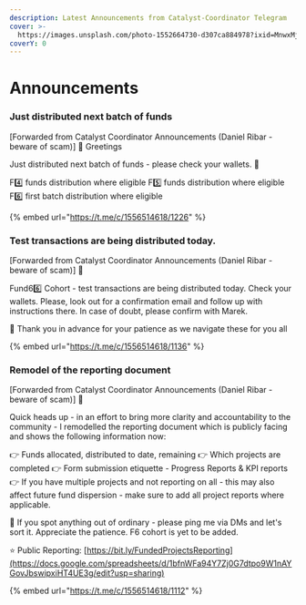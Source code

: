 ```yaml
---
description: Latest Announcements from Catalyst-Coordinator Telegram
cover: >-
  https://images.unsplash.com/photo-1552664730-d307ca884978?ixid=MnwxMjA3fDB8MHxwaG90by1wYWdlfHx8fGVufDB8fHx8&ixlib=rb-1.2.1&auto=format&fit=crop&w=2970&q=80
coverY: 0
---
```


# Announcements

### Just distributed next batch of funds

\[Forwarded from Catalyst Coordinator Announcements (Daniel Ribar - beware of scam)] 👋 Greetings

Just distributed next batch of funds - please check your wallets. 👛

F4️⃣ funds distribution where eligible F5️⃣ funds distribution where eligible F6️⃣ first batch distribution where eligible

{% embed url="https://t.me/c/1556514618/1226" %}

### Test transactions are being distributed today.

\[Forwarded from Catalyst Coordinator Announcements (Daniel Ribar - beware of scam)] 👋

Fund66️⃣ Cohort - test transactions are being distributed today. Check your wallets. Please, look out for a confirmation email and follow up with instructions there. In case of doubt, please confirm with Marek.

🤩 Thank you in advance for your patience as we navigate these for you all

{% embed url="https://t.me/c/1556514618/1136" %}

### Remodel of the reporting document

\[Forwarded from Catalyst Coordinator Announcements (Daniel Ribar - beware of scam)] 🥁

Quick heads up - in an effort to bring more clarity and accountability to the community - I remodelled the reporting document which is publicly facing and shows the following information now:

👉 Funds allocated, distributed to date, remaining 👉 Which projects are completed 👉 Form submission etiquette - Progress Reports & KPI reports 👉 If you have multiple projects and not reporting on all - this may also affect future fund dispersion - make sure to add all project reports where applicable.

👀 If you spot anything out of ordinary - please ping me via DMs and let's sort it. Appreciate the patience. F6 cohort is yet to be added.

⭐️ Public Reporting: [https://bit.ly/FundedProjectsReporting](https://docs.google.com/spreadsheets/d/1bfnWFa94Y7Zj0G7dtpo9W1nAYGovJbswipxiHT4UE3g/edit?usp=sharing)

{% embed url="https://t.me/c/1556514618/1112" %}


